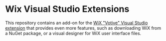 # Wix Visual Studio Extensions

This repository contains an add-on for the [WiX "Votive" Visual Studio extension](https://github.com/wixtoolset/VisualStudioExtension) that provides even more features, such as downloading WiX from a NuGet package, or a visual designer for WiX user interface files.
